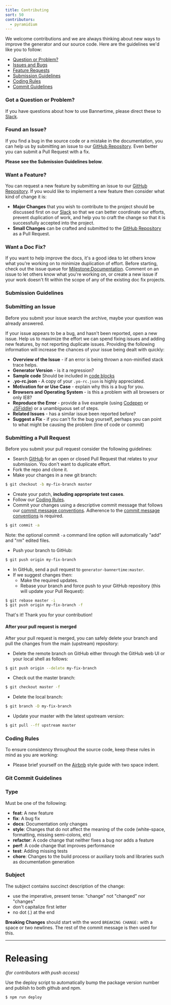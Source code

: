 ```yaml
---
title: Contributing
sort: 50
contributors:
  - pyramidium
---
```


We welcome contributions and we are always thinking about new ways to improve the generator and our source code. Here are the guidelines we'd like you to follow:

 - [Question or Problem?](#question)
 - [Issues and Bugs](#issue)
 - [Feature Requests](#feature)
 - [Submission Guidelines](#submit)
 - [Coding Rules](#rules)
 - [Commit Guidelines](#commit)

### Got a Question or Problem?
If you have questions about how to use Bannertime, please direct these to [Slack][slack].

### Found an Issue?
If you find a bug in the source code or a mistake in the documentation, you can help us by
submitting an issue to our [GitHub Repository][github]. Even better you can submit a Pull Request with a fix.

**Please see the Submission Guidelines below**.

### Want a Feature?
You can request a new feature by submitting an issue to our [GitHub Repository][github]. If you would like to
implement a new feature then consider what kind of change it is:

* **Major Changes** that you wish to contribute to the project should be discussed first on our [Slack][slack]
so that we can better coordinate our efforts, prevent duplication of work, and help you to craft the change so that
it is successfully accepted into the project.
* **Small Changes** can be crafted and submitted to the [GitHub Repository][github] as a Pull Request.

### Want a Doc Fix?
If you want to help improve the docs, it's a good idea to let others know what you're working on to
minimize duplication of effort. Before starting, check out the issue queue for [Milestone:Documentation][docs-milestone].
Comment on an issue to let others know what you're working on, or create a new issue if your work
doesn't fit within the scope of any of the existing doc fix projects.

### Submission Guidelines

### Submitting an Issue
Before you submit your issue search the archive, maybe your question was already answered.

If your issue appears to be a bug, and hasn't been reported, open a new issue.
Help us to maximize the effort we can spend fixing issues and adding new
features, by not reporting duplicate issues.  Providing the following information will increase the
chances of your issue being dealt with quickly:

* **Overview of the Issue** - if an error is being thrown a non-minified stack trace helps.
* **Generator Version** - is it a regression?
* **Sample code** Should be included in [code blocks][github-markdown]
* **.yo-rc.json** - A copy of your `.yo-rc.json` is highly appreciated.
* **Motivation for or Use Case** - explain why this is a bug for you.
* **Browsers and Operating System** - is this a problem with all browsers or only IE8?
* **Reproduce the Error** - provide a live example (using [Codepen][codepen] or
  [JSFiddle][jsfiddle]) or a unambiguous set of steps.
* **Related Issues** - has a similar issue been reported before?
* **Suggest a Fix** - if you can't fix the bug yourself, perhaps you can point to what might be
  causing the problem (line of code or commit)

### Submitting a Pull Request
Before you submit your pull request consider the following guidelines:

* Search [GitHub](https://github.com/pyramidium/generator-bannertime/pulls) for an open or closed Pull Request
  that relates to your submission. You don't want to duplicate effort.
* Fork the repo and clone it.
* Make your changes in a new git branch:

```bash
$ git checkout -b my-fix-branch master
```

* Create your patch, **including appropriate test cases**.
* Follow our [Coding Rules](#rules).
* Commit your changes using a descriptive commit message that follows our
  [commit message conventions](#commit-message-format). Adherence to the [commit message conventions](#commit-message-format)
  is required.

```bash
$ git commit -a
```
Note: the optional commit `-a` command line option will automatically "add" and "rm" edited files.

* Push your branch to GitHub:

```bash
$ git push origin my-fix-branch
```

* In GitHub, send a pull request to `generator-bannertime:master`.
* If we suggest changes then:
  * Make the required updates.
  * Rebase your branch and force push to your GitHub repository (this will update your Pull Request):

```bash
$ git rebase master -i
$ git push origin my-fix-branch -f
```

That's it! Thank you for your contribution!

#### After your pull request is merged

After your pull request is merged, you can safely delete your branch and pull the changes
from the main (upstream) repository:

* Delete the remote branch on GitHub either through the GitHub web UI or your local shell as follows:

```bash
$ git push origin --delete my-fix-branch
```

* Check out the master branch:

```bash
$ git checkout master -f
```

* Delete the local branch:

```bash
$ git branch -D my-fix-branch
```

* Update your master with the latest upstream version:

```bash
$ git pull --ff upstream master
```

### Coding Rules
To ensure consistency throughout the source code, keep these rules in mind as you are working:

* Please brief yourself on the [Airbnb][airbnb] style guide with two space indent.

### Git Commit Guidelines

### Type
Must be one of the following:

* **feat**: A new feature
* **fix**: A bug fix
* **docs**: Documentation only changes
* **style**: Changes that do not affect the meaning of the code (white-space, formatting, missing
  semi-colons, etc)
* **refactor**: A code change that neither fixes a bug nor adds a feature
* **perf**: A code change that improves performance
* **test**: Adding missing tests
* **chore**: Changes to the build process or auxiliary tools and libraries such as documentation
  generation

### Subject
The subject contains succinct description of the change:

* use the imperative, present tense: "change" not "changed" nor "changes"
* don't capitalize first letter
* no dot (.) at the end

**Breaking Changes** should start with the word `BREAKING CHANGE:` with a space or two newlines. The rest of the commit message is then used for this.

---

# Releasing
*(for contributors with push access)*

Use the deploy script to automatically bump the package version number and publish to both github and npm.
```bash
$ npm run deploy
```

[slack]: https://bannertime.herokuapp.com/
[airbnb]: https://github.com/airbnb/javascript
[codepen]: http://codepen.io
[jsfiddle]: http://jsfiddle.net
[github]: https://github.com/bannertime/generator-bannertime
[docs-milestone]: https://github.com/bannertime/generator-bannertime/milestones/Documentation
[github-markdown]: https://help.github.com/articles/github-flavored-markdown/#fenced-code-blocks
